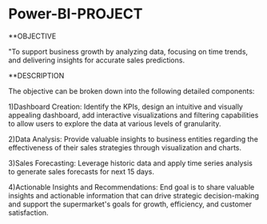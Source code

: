 # Power-BI-PROJECT
**OBJECTIVE

"To support business growth by analyzing data, focusing on time trends, and delivering insights for accurate sales predictions.

**DESCRIPTION

The objective can be broken down into the following detailed components:

1)Dashboard Creation: Identify the KPIs, design an intuitive and visually appealing dashboard, add interactive visualizations and filtering capabilities to allow users to explore the data at various levels of granularity.

2)Data Analysis: Provide valuable insights to business entities regarding the effectiveness of their sales strategies through visualization and charts.

3)Sales Forecasting: Leverage historic data and apply time series analysis to generate sales forecasts for next 15 days.

4)Actionable Insights and Recommendations: End goal is to share valuable insights and actionable information that can drive strategic decision-making and support the supermarket's goals for growth, efficiency, and customer satisfaction.

